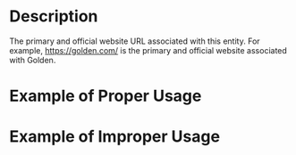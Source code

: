 # Description
The primary and official website URL associated with this entity. For example, https://golden.com/ is the primary and official website associated with Golden.

# Example of Proper Usage

# Example of Improper Usage
